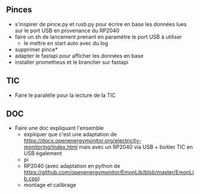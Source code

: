 ## Pinces
* s'inspirer de pince.py et rusb.py pour écrire en base les données lues sur le port USB en provenance du RP2040
* faire un sh de lancement prenant en paramètre le port USB à utiliser
  * le mettre en start auto avec du log
* supprimer pince*
* adapter le fastapi pour afficher les données en base
* installer prometheus et le brancher sur fastapi

## TIC
* Faire le paralèlle pour la lecture de la TIC

## DOC
* Faire une doc expliquant l'ensemble
  * expliquer que c'est une adaptation de https://docs.openenergymonitor.org/electricity-monitoring/index.html mais avec un RP2040 via USB + boitier TIC en USB également
  * pi
  * RP2040 (avec adaptation en python de https://github.com/openenergymonitor/EmonLib/blob/master/EmonLib.cpp)
  * montage et calibrage